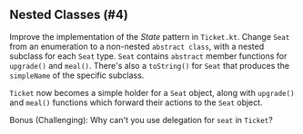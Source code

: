 ## Nested Classes (#4)

Improve the implementation of the *State* pattern in `Ticket.kt`. Change `Seat`
from an enumeration to a non-nested `abstract class`, with a nested subclass
for each `Seat` type. `Seat` contains `abstract` member functions for
`upgrade()` and `meal()`. There's also a `toString()` for `Seat` that produces
the `simpleName` of the specific subclass.

`Ticket` now becomes a simple holder for a `Seat` object, along with
`upgrade()` and `meal()` functions which forward their actions to the `Seat`
object.

Bonus (Challenging): Why can't you use delegation for `seat` in `Ticket`?